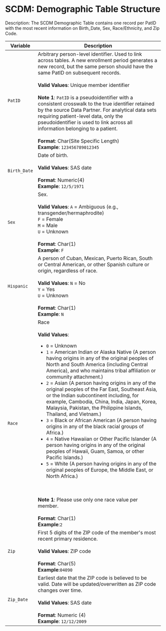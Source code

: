 # SCDM: Demographic Table Structure

Description: The SCDM Demographic Table contains one record per PatID with the most recent information on Birth_Date, Sex, Race/Ethnicity, and Zip Code.

| Variable | Description |
| --- | --- |
| `PatID` | Arbitrary person-level identifier. Used to link across tables. A new enrollment period generates a new record, but the same person should have the same PatID on subsequent records.<br><br>**Valid Values**: Unique member identifier<br><br>**Note 1**: `PatID` is a pseudoidentifier with a consistent crosswalk to the true identifier retained by the source Data Partner. For analytical data sets requiring patient-level data, only the pseudoidentifier is used to link across all information belonging to a patient.<br><br>**Format**: Char(Site Specific Length)<br>**Example**: `123456789012345` |
| `Birth_Date` | Date of birth. <br><br>**Valid Values**: SAS date<br><br>**Format**: Numeric(4) <br>**Example**: `12/5/1971` |
| `Sex` | Sex. <br><br>**Valid Values**:  `A` = Ambiguous (e.g., transgender/hermaphrodite)<br>`F` = Female<br>`M` = Male<br>`U` = Unknown<br><br>**Format**: Char(1) <br>**Example**: `F`|
|`Hispanic`| A person of Cuban, Mexican, Puerto Rican, South or Central American, or other Spanish culture or origin, regardless of race. <br><br>**Valid Values**: `N` = No<br>`Y` = Yes<br> `U` = Unknown <br><br>**Format**: Char(1) <br>**Example**: `N`|
|`Race` | Race <br><br>**Valid Values**: <ul><li>`0` = Unknown <li>`1` = American Indian or Alaska Native (A person having origins in any of the original peoples of North and South America (including Central America), and who maintains tribal affiliation or community attachment.) <li>`2` = Asian (A person having origins in any of the original peoples of the Far East, Southeast Asia, or the Indian subcontinent including, for example, Cambodia, China, India, Japan, Korea, Malaysia, Pakistan, the Philippine Islands, Thailand, and Vietnam.) <li>`3` = Black or African American (A person having origins in any of the black racial groups of Africa.) <li>`4` = Native Hawaiian or Other Pacific Islander (A person having origins in any of the original peoples of Hawaii, Guam, Samoa, or other Pacific Islands.)<li>`5` = White (A person having origins in any of the original peoples of Europe, the Middle East, or North Africa.)</ul><br><br>**Note 1**: Please use only one race value per member. <br><br>**Format**: Char(1)<br>**Example**:`2` |
| `Zip` | First 5 digits of the ZIP code of the member's most recent primary residence.<br><br>**Valid Values**: ZIP code<br><br>**Format**: Char(5)<br>**Example**:`04090`|
|`Zip_Date`|Earliest date that the ZIP code is believed to be valid. Date will be updated/overwritten as ZIP code changes over time. <br><br>**Valid Values**: SAS date <br><br>**Format**: Numeric (4) <br>**Example**: `12/12/2009` |